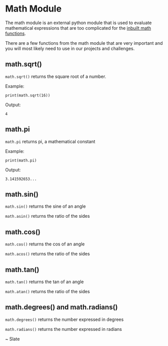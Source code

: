 # Math Module

The math module is an external python module that is used to evaluate mathematical expressions that are too complicated for the [inbuilt math functions](./02-inbuilt-math-functions.md).

There are a few functions from the math module that are very important and you will most likely need to use in our projects and challenges.

## math.sqrt()

``math.sqrt()`` returns the square root of a number. 

Example:

```
print(math.sqrt(16))
```

Output:

```
4
```

## math.pi

``math.pi`` returns pi, a mathematical constant

Example:

```
print(math.pi)
```

Output:

```
3.141592653...
```

## math.sin()

``math.sin()`` returns the sine of an angle

``math.asin()`` returns the ratio of the sides

## math.cos()

``math.cos()`` returns the cos of an angle

``math.acos()`` returns the ratio of the sides

## math.tan()

``math.tan()`` returns the tan of an angle

``math.atan()`` returns the ratio of the sides

## math.degrees() and math.radians()

``math.degrees()`` returns the number expressed in degrees

``math.radians()`` returns the number expressed in radians


~ Slate
